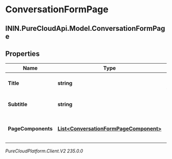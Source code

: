 # ConversationFormPage

## ININ.PureCloudApi.Model.ConversationFormPage

## Properties

|Name | Type | Description | Notes|
|------------ | ------------- | ------------- | -------------|
| **Title** | **string** | Text to show in the title. | |
| **Subtitle** | **string** | Text to show in the subtitle. | |
| **PageComponents** | [**List&lt;ConversationFormPageComponent&gt;**](ConversationFormPageComponent) | Page components in this form page. | [optional] |



_PureCloudPlatform.Client.V2 235.0.0_
